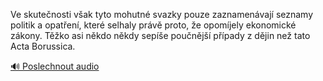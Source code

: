 
Ve skutečnosti však tyto mohutné svazky pouze zaznamenávají seznamy politik a opatření, které selhaly právě proto, že opomíjely ekonomické zákony. Těžko asi někdo někdy sepíše poučnější případy z dějin než tato Acta Borussica.

[🔊 Poslechnout audio](/data/7-paragraphs/audio/chapter_151/para_007-Ve-skutenosti-vak-tyto-mohutn-svazky-pouze-zazn.mp3)

